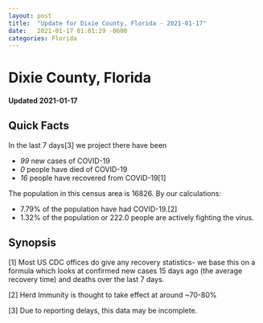 ```yaml
---
layout: post
title:  "Update for Dixie County, Florida - 2021-01-17"
date:   2021-01-17 01:01:29 -0600
categories: Florida
---
```


# Dixie County, Florida
#### Updated 2021-01-17

## Quick Facts

In the last 7 days[3] we project there have been
- *99* new cases of COVID-19
- *0* people have died of COVID-19
- *16* people have recovered from COVID-19[1]

The population in this census area is 16826. By our calculations:
- 7.79% of the population have had COVID-19.[2]
- 1.32% of the population or 222.0 people are actively fighting the virus.

## Synopsis




[1] Most US CDC offices do give any recovery statistics- we base this on a formula which looks at confirmed new cases
15 days ago (the average recovery time) and deaths over the last 7 days.

[2] Herd Immunity is thought to take effect at around ~70-80%

[3] Due to reporting delays, this data may be incomplete.
 
    